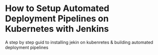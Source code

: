 # How to Setup Automated Deployment Pipelines on Kubernetes with Jenkins
A step by step guid to installing jekin on kubenretes & building automated deployment pipelines
